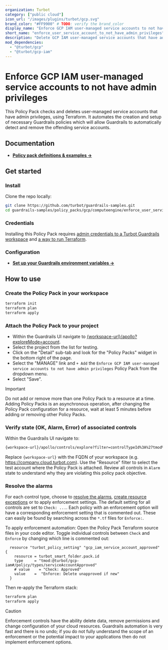 ```yaml
---
organization: Turbot
category: ["public cloud"]
icon_url: "/images/plugins/turbot/gcp.svg"
brand_color: "#FF9900" # TODO: verify the brand_color
display_name: "Enforce GCP IAM user-managed service accounts to not have admin privileges"
short_name: "enforce_user_service_account_to_not_have_admin_privileges"
description: "Delete GCP IAM user-managed service accounts that have admin privileges."
mod_dependencies:
  - "@turbot/gcp"
  - "@turbot/gcp-iam"
---
```


# Enforce GCP IAM user-managed service accounts to not have admin privileges

This Policy Pack checks and deletes user-managed service accounts that have admin privileges, using Terraform. It automates the creation and setup of necessary Guardrails policies which will allow Guardrails to automatically detect and remove the offending service accounts.

## Documentation

- **[Policy pack definitions & examples →](#)**

## Get started

### Install

Clone the repo locally:

```sh
git clone https://github.com/turbot/guardrails-samples.git
cd guardrails-samples/policy_packs/gcp/computeengine/enforce_user_service_account_to_not_have_admin_privileges
```

### Credentials

Installing this Policy Pack requires [admin credentials to a Turbot Guardrails workspace](https://turbot.com/guardrails/docs/guides/iam/access-keys) and [a way to run Terraform](https://turbot.com/guardrails/docs/7-minute-labs/terraform).

### Configuration

- **[Set up your Guardrails environment variables →](https://registry.terraform.io/providers/turbot/turbot/latest/docs#environment-variables)**

## How to use

### Create the Policy Pack in your workspace

  ```sh
  terraform init
  terraform plan 
  terraform apply
  ```

### Attach the Policy Pack to your project

- Within the Guardrails UI navigate to [{workspace-url}/apollo?exploreMode=account](#).
- Select the project from the list for testing.
- Click on the "Detail" sub-tab and look for the "Policy Packs" widget in the bottom right of the page.
- Select the "MANAGE" link and `+ Add` the `Enforce GCP IAM user-managed service accounts to not have admin privileges` Policy Pack from the dropdown menu.
- Select "Save".

> [!IMPORTANT]
> Do not add or remove more than one Policy Pack to a resource at a time. Adding Policy Packs is an asynchronous operation, after changing the Policy Pack configuration for a resource, wait at least 5 minutes before adding or removing other Policy Packs.

### Verify state (OK, Alarm, Error) of associated controls

Within the Guardrails UI navigate to:

  ```sh
  {workspace-url}/apollo/controls/explore?filter=controlTypeId%3A%27tmod%3A%40turbot%2Fgcp-iam%23%2Fcontrol%2Ftypes%2FserviceAccountApproved%27
  ```

  Replace `{workspace-url}` with the FQDN of your workspace (e.g. <https://company.cloud.turbot.com>). Use the "Resource" filter to select the test account where the Policy Pack is attached. Review all controls in `Alarm` state to understand why they are violating this policy pack objective.

### Resolve the alarms

For each control type, choose to [resolve the alarms](https://turbot.com/guardrails/docs/guides/quick-actions), [create resource exceptions](https://turbot.com/guardrails/docs/getting-started/activity-exceptions#manual-policy-exceptions) or to apply enforcement settings. The default setting for all controls are set to `Check: ...`. Each policy with an enforcement option will have a corresponding enforcement setting that is commented out. These can easily be found by searching across the `*.tf` files for `Enforce:`.

To apply enforcement automation: Open the Policy Pack Terraform source files in your code editor. Toggle individual controls between `Check` and `Enforce` by changing which line is commented out:

  ```hcl
    resource "turbot_policy_setting" "gcp_iam_service_account_approved" {
      resource = turbot_smart_folder.pack.id
      type     = "tmod:@turbot/gcp-iam#/policy/types/serviceAccountApproved"
      # value    = "Check: Approved"
      value    =  "Enforce: Delete unapproved if new"
    }
  ```

  Then re-apply the Terraform stack:

```sh
terraform plan 
terraform apply
```

> [!CAUTION]
> Enforcement controls have the ability delete data, remove permissions and change configuration of your cloud resources. Guardrails automation is very fast and there is no undo; if you do not fully understand the scope of an enforcement or the potential impact to your applications then do not implement enforcement options.
